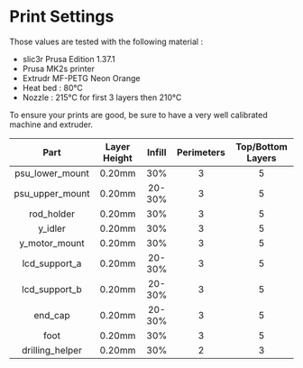 # Print Settings

Those values are tested with the following material : 
* slic3r Prusa Edition 1.37.1
* Prusa MK2s printer
* Extrudr MF-PETG Neon Orange
* Heat bed : 80°C
* Nozzle : 215°C for first 3 layers then 210°C

To ensure your prints are good, be sure to have a very well calibrated machine and extruder.

| Part | Layer Height | Infill | Perimeters | Top/Bottom Layers |
|:----:|:----:|:----:|:----:|:----:|
| psu_lower_mount | 0.20mm | 30% | 3 | 5 |
| psu_upper_mount | 0.20mm | 20-30% | 3 | 5 |
| rod_holder | 0.20mm | 30% | 3 | 5 |
| y_idler | 0.20mm | 30% | 3 | 5 |
| y_motor_mount | 0.20mm | 30% | 3 | 5 |
| lcd_support_a | 0.20mm | 20-30% | 3 | 5 |
| lcd_support_b | 0.20mm | 20-30% | 3 | 5 |
| end_cap | 0.20mm | 20-30% | 3 | 5 |
| foot | 0.20mm | 30% | 3 | 5 |
| drilling_helper | 0.20mm | 30% | 2 | 3 |
